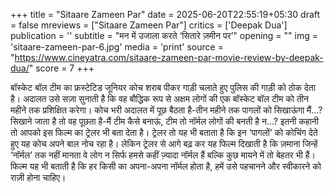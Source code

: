 +++
title = "Sitaare Zameen Par"
date = 2025-06-20T22:55:19+05:30
draft = false
mreviews = ["Sitaare Zameen Par"]
critics = ['Deepak Dua']
publication = ''
subtitle = "मन में उजाला करते ‘सितारे ज़मीन पर’"
opening = ""
img = 'sitaare-zameen-par-6.jpg'
media = 'print'
source = "https://www.cineyatra.com/sitaare-zameen-par-movie-review-by-deepak-dua/"
score = 7
+++

बॉस्केट बॉल टीम का फ्रस्टेटिड जूनियर कोच शराब पीकर गाड़ी चलाते हुए पुलिस की गाड़ी को ठोक देता है। अदालत उसे सज़ा सुनाती है कि वह बौद्धिक रूप से अक्षम लोगों की एक बॉस्केट बॉल टीम को तीन महीने तक प्रशिक्षित करेगा। कोच भरी अदालत में पूछ बैठता है-तीन महीने तक पागलों को सिखाऊंगा मैं…? सिखाने जाता है तो वह पूछता है-मैं टीम कैसे बनाऊं, टीम तो नॉर्मल लोगों की बनती है न…? इतनी कहानी तो आपको इस फिल्म का ट्रेलर भी बता देता है। ट्रेलर तो यह भी बताता है कि इन ‘पागलों’ को कोचिंग देते हुए यह कोच अपने बाल नोच रहा है। लेकिन ट्रेलर से आगे बढ़ कर यह फिल्म दिखाती है कि ज़माना जिन्हें ‘नॉर्मल’ तक नहीं मानता वे लोग न सिर्फ हमसे कहीं ज़्यादा नॉर्मल हैं बल्कि कुछ मायने में तो बेहतर भी हैं। फिल्म यह भी बताती है कि हर किसी का अपना-अपना नॉर्मल होता है, हमें उसे पहचानने और स्वीकारने को राज़ी होना चाहिए।
